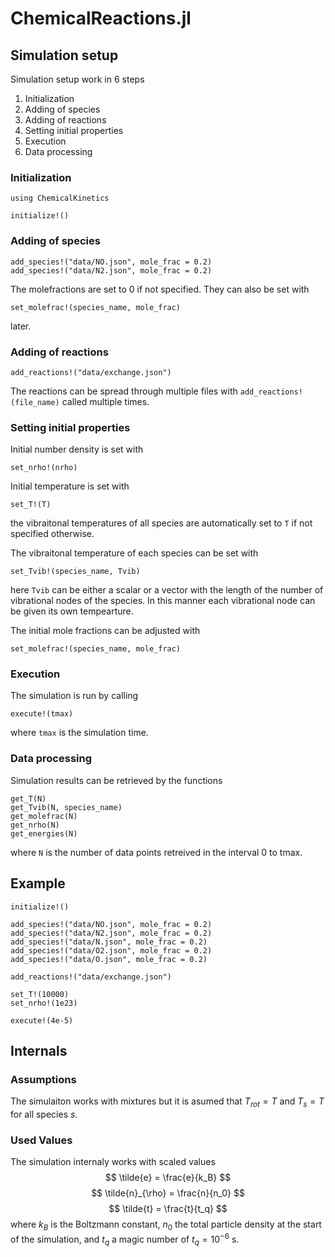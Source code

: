 # ChemicalReactions.jl

## Simulation setup
Simulation setup work in 6 steps
1. Initialization
1. Adding of species
1. Adding of reactions
1. Setting initial properties
1. Execution
1. Data processing

### Initialization
```
using ChemicalKinetics

initialize!()
```

### Adding of species
```
add_species!("data/NO.json", mole_frac = 0.2)
add_species!("data/N2.json", mole_frac = 0.2)
```
The molefractions are set to 0 if not specified.
They can also be set with
```
set_molefrac!(species_name, mole_frac)
```
later.

### Adding of reactions
```
add_reactions!("data/exchange.json")
```
The reactions can be spread through multiple files with `add_reactions!(file_name)` called multiple times.

### Setting initial properties
Initial number density is set with
```
set_nrho!(nrho)
```
Initial temperature is set with
```
set_T!(T)
```
the vibraitonal temperatures of all species are automatically set to `T` if not specified otherwise.

The vibraitonal temperature of each species can be set with
```
set_Tvib!(species_name, Tvib)
```
here `Tvib` can be either a scalar or a vector with the length of the number of vibrational nodes of the species.
In this manner each vibrational node can be given its own tempearture.

The initial mole fractions can be adjusted with
```
set_molefrac!(species_name, mole_frac)
```

### Execution
The simulation is run by calling
```
execute!(tmax)
```
where `tmax` is the simulation time.

### Data processing
Simulation results can be retrieved by the functions
```
get_T(N)
get_Tvib(N, species_name)
get_molefrac(N)
get_nrho(N)
get_energies(N)
```
where `N` is the number of data points retreived in the interval 0 to tmax.

## Example
```
initialize!()

add_species!("data/NO.json", mole_frac = 0.2)
add_species!("data/N2.json", mole_frac = 0.2)
add_species!("data/N.json", mole_frac = 0.2)
add_species!("data/O2.json", mole_frac = 0.2)
add_species!("data/O.json", mole_frac = 0.2)

add_reactions!("data/exchange.json")

set_T!(10000)
set_nrho!(1e23)

execute!(4e-5)
```


## Internals

### Assumptions
The simulaiton works with mixtures but it is asumed that $T_{rot} = T$ and $T_s = T$ for all species $s$.

### Used Values
The simulation internaly works with scaled values
$$
\tilde{e} = \frac{e}{k_B}
$$
$$
\tilde{n}_{\rho} = \frac{n}{n_0}
$$
$$
\tilde{t} = \frac{t}{t_q}
$$
where $k_B$ is the Boltzmann constant, $n_0$ the total particle density at the start of the simulation, and $t_q$ a magic number of $t_q = 10^{-6}$ s.